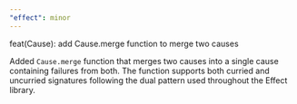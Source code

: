 ```yaml
---
"effect": minor
---
```


feat(Cause): add Cause.merge function to merge two causes

Added `Cause.merge` function that merges two causes into a single cause containing failures from both. The function supports both curried and uncurried signatures following the dual pattern used throughout the Effect library.